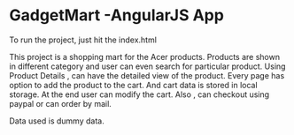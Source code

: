 # GadgetMart -AngularJS App
To run the project, just hit the index.html

This project is a shopping mart for the Acer products. Products are shown in different category and user can even search for particular product. Using Product Details , can have the detailed view of the product. Every page has option to add the product to the cart.
And cart data is stored in local storage. At the end user can modify the cart. Also , can checkout using paypal or can order by mail.

Data used is dummy data. 






